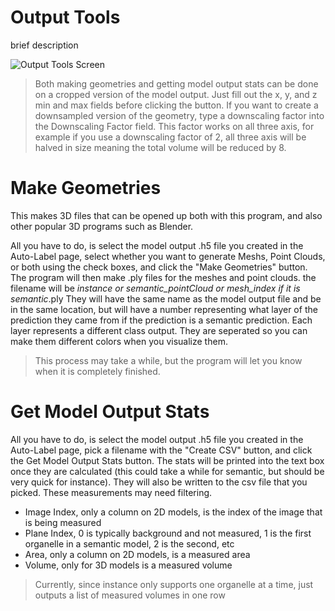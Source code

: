 # Output Tools

brief description

![Output Tools Screen](https://github.com/ajbrookhouse/WSU_PlantBio_ML/blob/main/screenshots/outputToolsScreenshot.png)

> Both making geometries and getting model output stats can be done on a cropped version of the model output. Just fill out the x, y, and z min and max fields before clicking the button.
> If you want to create a downsampled version of the geometry, type a downscaling factor into the Downscaling Factor field. This factor works on all three axis, for example if you use a downscaling factor of 2, all three axis will be halved in size meaning the total volume will be reduced by 8.

# Make Geometries

This makes 3D files that can be opened up both with this program, and also other popular 3D programs such as Blender.

All you have to do, is select the model output .h5 file you created in the Auto-Label page, select whether you want to generate Meshs, Point Clouds, or both using the check boxes, and click the "Make Geometries" button.
The program will then make .ply files for the meshes and point clouds. the filename will be <theH5FilenameYouMadeItFrom>_instance or semantic_pointCloud or mesh_index if it is semantic_.ply
They will have the same name as the model output file and be in the same location, but will have a number representing what layer of the prediction they came from if the prediction is a semantic prediction.
Each layer represents a different class output. They are seperated so you can make them different colors when you visualize them.

> This process may take a while, but the program will let you know when it is completely finished.

# Get Model Output Stats

All you have to do, is select the model output .h5 file you created in the Auto-Label page, pick a filename with the "Create CSV" button, and click the Get Model Output Stats button.
The stats will be printed into the text box once they are calculated (this could take a while for semantic, but should be very quick for instance). They will also be written to the csv file that you picked. These measurements may need filtering.

- Image Index, only a column on 2D models, is the index of the image that is being measured
- Plane Index, 0 is typically background and not measured, 1 is the first organelle in a semantic model, 2 is the second, etc
- Area, only a column on 2D models, is a measured area
- Volume, only for 3D models is a measured volume

> Currently, since instance only supports one organelle at a time, just outputs a list of measured volumes in one row
